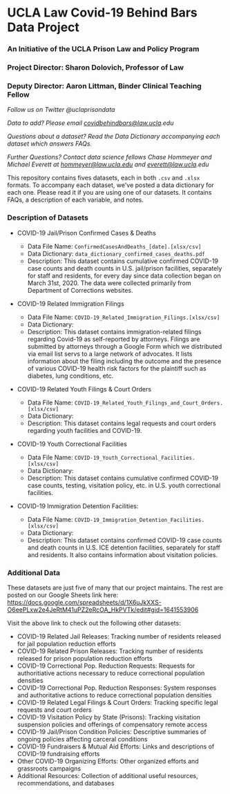 # UCLA Law Covid-19 Behind Bars Data Project
### An Initiative of the UCLA Prison Law and Policy Program				
### Project Director: Sharon Dolovich, Professor of Law				
### Deputy Director: Aaron Littman, Binder Clinical Teaching Fellow				

_Follow us on Twitter @uclaprisondata_

_Data to add? Please email covidbehindbars@law.ucla.edu_		

_Questions about a dataset? Read the Data Dictionary accompanying each dataset which answers FAQs._

_Further Questions? Contact data science fellows Chase Hommeyer and Michael Everett at hommeyer@law.ucla.edu and everett@law.ucla.edu_


This repository contains fives datasets, each in both `.csv` and `.xlsx` formats. To accompany each dataset, we've posted a data dictionary for each one. Please read it if you are using one of our datasets. It contains FAQs, a description of each variable, and notes.

### Description of Datasets
* COVID-19 Jail/Prison Confirmed Cases & Deaths
   * Data File Name: `ConfirmedCasesAndDeaths_[date].[xlsx/csv]`
   * Data Dictionary: `data_dictionary_confirmed_cases_deaths.pdf`
   * Description: This dataset contains cumulative confirmed COVID-19 case counts and death counts in U.S. jail/prison facilities, separately for staff and residents, for every day since data collection began on March 31st, 2020. The data were collected primarily from Department of Corrections websites.

* COVID-19 Related Immigration Filings	
   * Data File Name: `COVID-19_Related_Immigration_Filings.[xlsx/csv]`
   * Data Dictionary: 
   * Description: This dataset contains immigration-related filings regarding Covid-19 as self-reported by attorneys. Filings are submitted by attorneys through a Google Form which we distributed via email list servs to a large network of advocates. It lists information about the filing including the outcome and the presence of various COVID-19 health risk factors for the plaintiff such as diabetes, lung conditions, etc.
   
* COVID-19 Related Youth Filings & Court Orders
   * Data File Name: `COVID-19_Related_Youth_Filings_and_Court_Orders.[xlsx/csv]`
   * Data Dictionary: 
   * Description: This dataset contains legal requests and court orders regarding youth facilities and COVID-19.
   
* COVID-19 Youth Correctional Facilities
   * Data File Name: `COVID-19_Youth_Correctional_Facilities.[xlsx/csv]`
   * Data Dictionary: 
   * Description: This dataset contains cumulative confirmed COVID-19 case counts, testing, visitation policy, etc. in U.S. youth correctional facilities.
   
* COVID-19 Immigration Detention Facilities: 	
   * Data File Name: `COVID-19_Immigration_Detention_Facilities.[xlsx/csv]`
   * Data Dictionary: 
   * Description: This dataset contains confirmed COVID-19 case counts and death counts in U.S. ICE detention facilities, separately for staff and residents. It also contains information about visitation policies.


### Additional Data
These datasets are just five of many that our project maintains. The rest are posted on our Google Sheets link here: https://docs.google.com/spreadsheets/d/1X6uJkXXS-O6eePLxw2e4JeRtM41uPZ2eRcOA_HkPVTk/edit#gid=1641553906

Visit the above link to check out the following other datasets:

* COVID-19 Related Jail Releases: Tracking number of residents released for jail population reduction efforts			
* COVID-19 Related Prison Releases: Tracking number of residents released for prison population reduction efforts			
* COVID-19 Correctional Pop. Reduction Requests: Requests for authoritiative actions necessary to reduce correctional population densities
* COVID-19 Correctional Pop. Reduction Responses: System responses and authoritative actions to reduce correctional population densities	
* COVID-19 Related Legal Filings & Court Orders: Tracking specific legal requests and court orders			
* COVID-19 Visitation Policy by State (Prisons): Tracking visitation suspension policies and offerings of compensatory remote access			
* COVID-19 Jail/Prison Condition Policies: Descriptive summaries of ongoing policies affecting carceral conditions			
* COVID-19 Fundraisers & Mutual Aid Efforts: Links and descriptions of COVID-19 fundraising efforts			
* Other COVID-19 Organizing Efforts: Other organized efforts and grassroots campaigns			
* Additional Resources: Collection of additional useful resources, recommendations, and databases			
